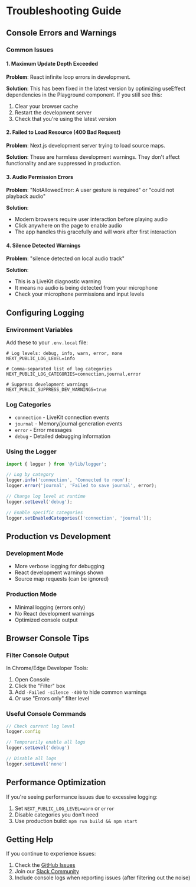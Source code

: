 # Troubleshooting Guide

## Console Errors and Warnings

### Common Issues

#### 1. Maximum Update Depth Exceeded

**Problem**: React infinite loop errors in development.

**Solution**: This has been fixed in the latest version by optimizing useEffect dependencies in the Playground component. If you still see this:

1. Clear your browser cache
2. Restart the development server
3. Check that you're using the latest version

#### 2. Failed to Load Resource (400 Bad Request)

**Problem**: Next.js development server trying to load source maps.

**Solution**: These are harmless development warnings. They don't affect functionality and are suppressed in production.

#### 3. Audio Permission Errors

**Problem**: "NotAllowedError: A user gesture is required" or "could not playback audio"

**Solution**: 
- Modern browsers require user interaction before playing audio
- Click anywhere on the page to enable audio
- The app handles this gracefully and will work after first interaction

#### 4. Silence Detected Warnings

**Problem**: "silence detected on local audio track"

**Solution**: 
- This is a LiveKit diagnostic warning
- It means no audio is being detected from your microphone
- Check your microphone permissions and input levels

## Configuring Logging

### Environment Variables

Add these to your `.env.local` file:

```env
# Log levels: debug, info, warn, error, none
NEXT_PUBLIC_LOG_LEVEL=info

# Comma-separated list of log categories
NEXT_PUBLIC_LOG_CATEGORIES=connection,journal,error

# Suppress development warnings
NEXT_PUBLIC_SUPPRESS_DEV_WARNINGS=true
```

### Log Categories

- `connection` - LiveKit connection events
- `journal` - Memory/journal generation events  
- `error` - Error messages
- `debug` - Detailed debugging information

### Using the Logger

```typescript
import { logger } from '@/lib/logger';

// Log by category
logger.info('connection', 'Connected to room');
logger.error('journal', 'Failed to save journal', error);

// Change log level at runtime
logger.setLevel('debug');

// Enable specific categories
logger.setEnabledCategories(['connection', 'journal']);
```

## Production vs Development

### Development Mode

- More verbose logging for debugging
- React development warnings shown
- Source map requests (can be ignored)

### Production Mode

- Minimal logging (errors only)
- No React development warnings
- Optimized console output

## Browser Console Tips

### Filter Console Output

In Chrome/Edge Developer Tools:
1. Open Console
2. Click the "Filter" box
3. Add `-Failed -silence -400` to hide common warnings
4. Or use "Errors only" filter level

### Useful Console Commands

```javascript
// Check current log level
logger.config

// Temporarily enable all logs
logger.setLevel('debug')

// Disable all logs
logger.setLevel('none')
```

## Performance Optimization

If you're seeing performance issues due to excessive logging:

1. Set `NEXT_PUBLIC_LOG_LEVEL=warn` or `error`
2. Disable categories you don't need
3. Use production build: `npm run build && npm start`

## Getting Help

If you continue to experience issues:

1. Check the [GitHub Issues](https://github.com/Tricia-42/companion-kit/issues)
2. Join our [Slack Community](https://companionkit-community.slack.com)
3. Include console logs when reporting issues (after filtering out the noise) 